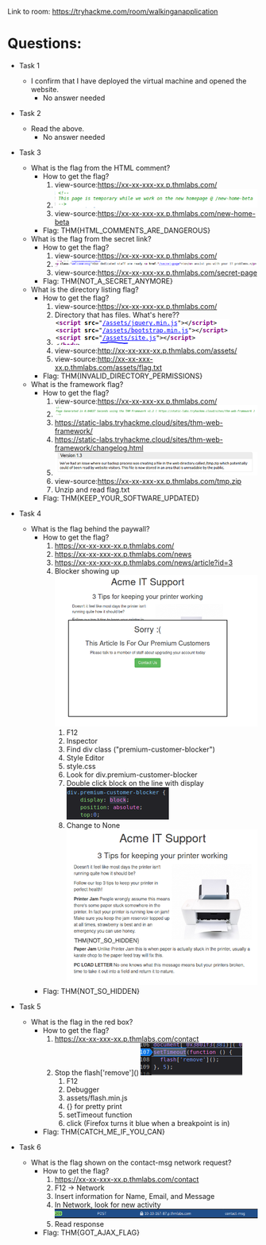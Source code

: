 Link to room: https://tryhackme.com/room/walkinganapplication

# Questions:

- Task 1
	- I confirm that I have deployed the virtual machine and opened the website. 
		- No answer needed

- Task 2
	- Read the above.
		- No answer needed
		
- Task 3
	- What is the flag from the HTML comment?
		- How to get the flag?
			1. view-source:https://xx-xx-xxx-xx.p.thmlabs.com/
			2. ![Comment_Flag.PNG](Comment_Flag.PNG)
			3. view-source:https://xx-xx-xxx-xx.p.thmlabs.com/new-home-beta
		- Flag: THM{HTML_COMMENTS_ARE_DANGEROUS}
	- What is the flag from the secret link?
		- How to get the flag?
			1. view-source:https://xx-xx-xxx-xx.p.thmlabs.com/
			2. ![Secret_Flag.PNG](Secret_Flag.PNG)
			3. view-source:https://xx-xx-xxx-xx.p.thmlabs.com/secret-page
		- Flag: THM{NOT_A_SECRET_ANYMORE}
	- What is the directory listing flag?
		- How to get the flag?
			1. view-source:https://xx-xx-xxx-xx.p.thmlabs.com/
			2. Directory that has files. What's here??
			3. ![Directory_Flag.PNG](Directory_Flag.PNG)
			4. view-source:http://xx-xx-xxx-xx.p.thmlabs.com/assets/
			5. view-source:http://xx-xx-xxx-xx.p.thmlabs.com/assets/flag.txt
		- Flag: THM{INVALID_DIRECTORY_PERMISSIONS}
	- What is the framework flag?
		- How to get the flag?
			1. view-source:https://xx-xx-xxx-xx.p.thmlabs.com/
			2. ![Framework_Flag.PNG](Framework_Flag.PNG)
			3. https://static-labs.tryhackme.cloud/sites/thm-web-framework/
			4. https://static-labs.tryhackme.cloud/sites/thm-web-framework/changelog.html
			5. ![tmp_zip_directory.PNG](tmp_zip_directory.PNG)
			6. view-source:https://xx-xx-xxx-xx.p.thmlabs.com/tmp.zip
			7. Unzip and read flag.txt
		- Flag: THM{KEEP_YOUR_SOFTWARE_UPDATED}

- Task 4	
	- What is the flag behind the paywall?
		- How to get the flag?
			1. https://xx-xx-xxx-xx.p.thmlabs.com/
			2. https://xx-xx-xxx-xx.p.thmlabs.com/news
			3. https://xx-xx-xxx-xx.p.thmlabs.com/news/article?id=3
			4. Blocker showing up ![Block.PNG](Block.PNG)
				1. F12 				
				2. Inspector
				3. Find div class ("premium-customer-blocker")
				4. Style Editor
				5. style.css 
				6. Look for div.premium-customer-blocker 
				7. Double click block on the line with display ![Style_information.PNG](Style_information.PNG)
				8. Change to None ![Post_css_change.PNG](Post_css_change.PNG)
		- Flag: THM{NOT_SO_HIDDEN}

- Task 5
	- What is the flag in the red box?
		- How to get the flag?
			1. https://xx-xx-xxx-xx.p.thmlabs.com/contact
			2. Stop the flash\['remove'\]\(\) ![Flash_Function.PNG](Flash_Function.PNG)
				1. F12
				2. Debugger
				3. assets/flash.min.js
				4. {} for pretty print
				5. setTimeout function
				6. click (Firefox turns it blue when a breakpoint is in)
		- Flag: THM{CATCH_ME_IF_YOU_CAN}

- Task 6
	- What is the flag shown on the contact-msg network request?
		- How to get the flag?
			1. https://xx-xx-xxx-xx.p.thmlabs.com/contact
			2. F12 -> Network
			3. Insert information for Name, Email, and Message
			4. In Network, look for new activity ![Post_Request.PNG](Post_Request.PNG)
			5. Read response
		- Flag: THM{GOT_AJAX_FLAG}
